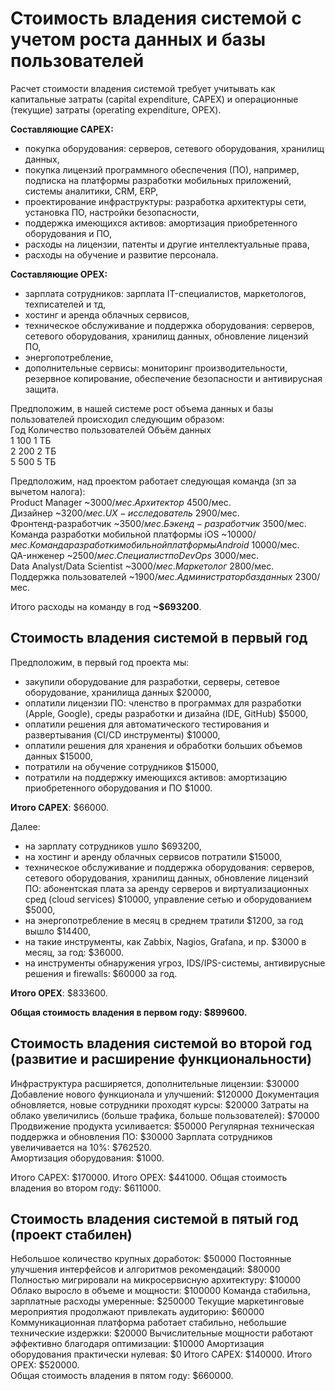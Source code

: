 # Стоимость владения системой с учетом роста данных и базы пользователей

Расчет стоимости владения системой требует учитывать как капитальные затраты (capital expenditure, CAPEX) и операционные (текущие) затраты (operating expenditure, OPEX).

**Составляющие CAPEX:**
- покупка оборудования: серверов, сетевого оборудования, хранилищ данных,
- покупка лицензий программного обеспечения (ПО), например, подписка на платформы разработки мобильных приложений, системы аналитики, CRM, ERP,
- проектирование инфраструктуры: разработка архитектуры сети, установка ПО, настройки безопасности,
- поддержка имеющихся активов: амортизация приобретенного оборудования и ПО,
- расходы на лицензии, патенты и другие интеллектуальные права,
- расходы на обучение и развитие персонала. 

**Составляющие OPEX:**
- зарплата сотрудников: зарплата IT-специалистов, маркетологов, техписателей и тд,
- хостинг и аренда облачных сервисов,
- техническое обслуживание и поддержка оборудования: серверов, сетевого оборудования, хранилищ данных, обновление лицензий ПО, 
- энергопотребление,
- дополнительные сервисы: мониторинг производительности, резервное копирование, обеспечение безопасности и антивирусная защита.

Предположим, в нашей системе рост объема данных и базы пользователей происходил следующим образом:  
Год	Количество пользователей	Объём данных  
1	100	1 ТБ  
2	200	2 ТБ  
5	500	5 ТБ  

Предположим, над проектом работает следующая команда (зп за вычетом налога):  
Product Manager ~$3000/мес.  
Архитектор ~$4500/мес.  
Дизайнер ~$3200/мес.  
UX-исследователь ~$2900/мес.  
Фронтенд-разработчик ~$3500/мес.  
Бэкенд-разработчик ~$3500/мес.  
Команда разработки мобильной платформы iOS ~$10000/мес.  
Команда разработки мобильной платформы Android ~$10000/мес.  
QA-инженер ~$2500/мес.  
Специалист по DevOps ~$3000/мес.  
Data Analyst/Data Scientist ~$3000/мес.  
Маркетолог ~$2800/мес.  
Поддержка пользователей ~$1900/мес.  
Администратор баз данных ~$2300/мес.  

Итого расходы на команду в год **~$693200**.

## Стоимость владения системой в первый год

Предположим, в первый год проекта мы: 
- закупили оборудование для разработки, серверы, сетевое оборудование, хранилища данных $20000,
- оплатили лицензии ПО: членство в программах для разработки (Apple, Google), среды разработки и дизайна (IDE, GitHub) $5000,
- оплатили решения для автоматического тестирования и развертывания (CI/CD инструменты) $10000,
- оплатили решения для хранения и обработки больших объемов данных $15000,
- потратили на обучение сотрудников $15000,
- потратили на поддержку имеющихся активов: амортизацию приобретенного оборудования и ПО $1000.

**Итого CAPEX**: $66000.

Далее:
- на зарплату сотрудников ушло $693200,
- на хостинг и аренду облачных сервисов потратили $15000,
- техническое обслуживание и поддержка оборудования: серверов, сетевого оборудования, хранилищ данных, обновление лицензий ПО: абонентская плата за аренду серверов и виртуализационных сред (cloud services) $10000, управление сетью и оборудованием $5000,
- на энергопотребление в месяц в среднем тратили $1200, за год вышло $14400,
- на такие инструменты, как Zabbix, Nagios, Grafana, и пр. $3000 в месяц, за год: $36000.
- на инструменты обнаружения угроз, IDS/IPS-системы, антивирусные решения и firewalls: $60000 за год.

**Итого OPEX**: $833600.

**Общая стоимость владения в первом году: $899600.**

## Стоимость владения системой во второй год (развитие и расширение функциональности)

Инфраструктура расширяется, дополнительные лицензии: $30000
Добавление нового функционала и улучшений: $120000
Документация обновляется, новые сотрудники проходят курсы: $20000
Затраты на облако увеличились (больше трафика, больше пользователей): $70000
Продвижение продукта усиливается: $50000
Регулярная техническая поддержка и обновления ПО: $30000
Зарплата сотрудников увеличивается на 10%: $762520.  
Амортизация оборудования: $1000.   

Итого CAPEX: $170000.
Итого OPEX: $441000.
Общая стоимость владения во втором году:  $611000.


## Стоимость владения системой в пятый год (проект стабилен)

Небольшое количество крупных доработок: $50000
Постоянные улучшения интерфейсов и алгоритмов рекомендаций:  $80000
Полностью мигрировали на микросервисную архитектуру: $10000
Облако выросло в объеме и мощности: $100000
Команда стабильна, зарплатные расходы умеренные: $250000
Текущие маркетинговые мероприятия продолжают привлекать аудиторию: $60000
Коммуникационная платформа работает стабильно, небольшие технические издержки: $20000
Вычислительные мощности работают эффективно благодаря оптимизации: $10000
Амортизация оборудования практически нулевая:  $0
Итого CAPEX: $140000.
Итого OPEX: $520000.  
Общая стоимость владения в пятом году:  $660000.
